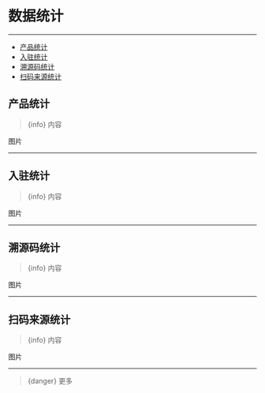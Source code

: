 # 数据统计

---

- [产品统计](#section-1)
- [入驻统计](#section-1)
- [溯源码统计](#section-1)
- [扫码来源统计](#section-1)

<a name="section-1"></a>
## 产品统计
> {info} 内容

<larecipe-card shadow>
    图片
</larecipe-card>

---

<a name="section-2"></a>
## 入驻统计
> {info} 内容

<larecipe-card shadow>
    图片
</larecipe-card>

---

<a name="section-3"></a>
## 溯源码统计
> {info} 内容

<larecipe-card shadow>
    图片
</larecipe-card>

---

<a name="section-4"></a>
## 扫码来源统计
> {info} 内容

<larecipe-card shadow>
    图片
</larecipe-card>

---

> {danger} 更多
